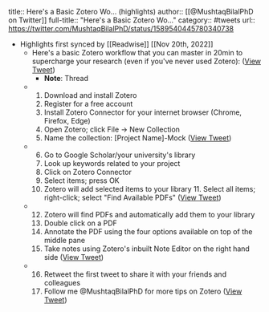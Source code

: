 title:: Here's a Basic Zotero Wo... (highlights)
author:: [[@MushtaqBilalPhD on Twitter]]
full-title:: "Here's a Basic Zotero Wo..."
category:: #tweets
url:: https://twitter.com/MushtaqBilalPhD/status/1589540445780340738

- Highlights first synced by [[Readwise]] [[Nov 20th, 2022]]
	- Here's a basic Zotero workflow that you can master in 20min to supercharge your research (even if you've never used Zotero): ([View Tweet](https://twitter.com/MushtaqBilalPhD/status/1589540445780340738))
		- **Note**: Thread
	- 1. Download and install Zotero
	  2. Register for a free account 
	  3. Install Zotero Connector for your internet browser (Chrome, Firefox, Edge)
	  4. Open Zotero; click File → New Collection
	  5. Name the collection: [Project Name]-Mock ([View Tweet](https://twitter.com/MushtaqBilalPhD/status/1589540448602685440))
	- 6. Go to Google Scholar/your university's library
	  7. Look up keywords related to your project
	  8. Click on Zotero Connector
	  9. Select items; press OK
	  10. Zotero will add selected items to your library 11. Select all items; right-click; select "Find Available PDFs" ([View Tweet](https://twitter.com/MushtaqBilalPhD/status/1589540451425857536))
	- 12. Zotero will find PDFs and automatically add them to your library
	  13. Double click on a PDF
	  14. Annotate the PDF using the four options available on top of the middle pane
	  15. Take notes using Zotero's inbuilt Note Editor on the right hand side ([View Tweet](https://twitter.com/MushtaqBilalPhD/status/1589540454236041216))
	- 16. Retweet the first tweet to share it with your friends and colleagues
	  17. Follow me @MushtaqBilalPhD for more tips on Zotero ([View Tweet](https://twitter.com/MushtaqBilalPhD/status/1589540457402445824))